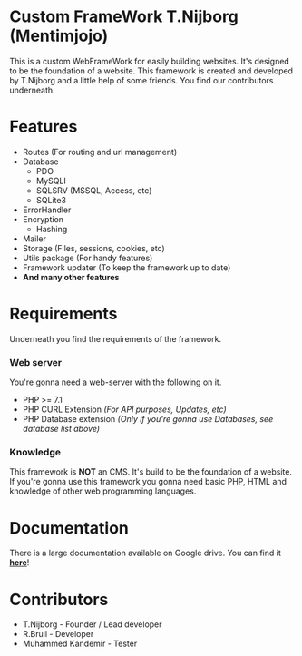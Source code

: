 # Custom FrameWork T.Nijborg (Mentimjojo)
This is a custom WebFrameWork for easily building websites. It's designed to be the foundation
of a website. This framework is created and developed by T.Nijborg and a little help of some friends.
You find our contributors underneath.

# Features
* Routes (For routing and url management)
* Database
    - PDO
    - MySQLI
    - SQLSRV (MSSQL, Access, etc)
    - SQLite3
* ErrorHandler
* Encryption
    - Hashing
* Mailer
* Storage (Files, sessions, cookies, etc)
* Utils package (For handy features)
* Framework updater (To keep the framework up to date)
* __And many other features__

# Requirements
Underneath you find the requirements of the framework.

### Web server
You're gonna need a web-server with the following on it.
* PHP >= 7.1 
* PHP CURL Extension _(For API purposes, Updates, etc)_
* PHP Database extension _(Only if you're gonna use Databases, see database list above)_

### Knowledge
This framework is __NOT__ an CMS. It's build to be the foundation of a website.
If you're gonna use this framework you gonna need basic PHP, HTML and knowledge of other web programming languages.

# Documentation
There is a large documentation available on Google drive. 
You can find it __<a href='https://drive.google.com/open?id=0B7GNGpjSFqW4WG9tN2hfUDE3U1U' target='_blank'>here</a>__!

# Contributors
 * T.Nijborg - Founder / Lead developer
 * R.Bruil - Developer
 * Muhammed Kandemir - Tester
